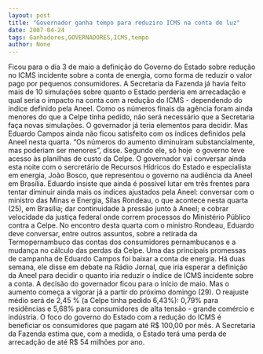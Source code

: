 ```yaml
---
layout: post
title: "Governador ganha tempo para reduziro ICMS na conta de luz"
date: 2007-04-24
tags: Ganhadores,GOVERNADORES,ICMS,tempo
author: None
---
```

Ficou para o dia 3 de maio a definição do Governo do Estado sobre redução no ICMS incidente sobre a conta de energia, como forma de reduzir o valor pago por pequenos consumidores.
A Secretaria da Fazenda já havia feito mais de 10 simulações sobre quanto o Estado perderia em arrecadação e qual seria o impacto na conta com a redução do ICMS - dependendo do índice&nbsp;definido pela Aneel.
Como os números finais da agência foram ainda menores do que a Celpe tinha pedido, não será necessário que a Secretaria faça novas simulações. O governador já teria elementos para decidir.
Mas Eduardo Campos ainda não ficou satisfeito com os índices definidos pela Aneel nesta quarta. “Os números do aumento diminuíram substancialmente, mas poderiam ser menores”, disse.
Segundo ele, só hoje&nbsp; o governo&nbsp;teve acesso às planilhas de custo da Celpe. O governador vai conversar ainda esta noite com o sercretário de Recursos Hídricos&nbsp;do Estado e especialista em energia, João Bosco, que representou o governo na audiência da Aneel em Brasília.
Eduardo insiste que ainda é possível lutar em três frentes para tentar diminuir ainda mais os índices ajustados pela Aneel: conversar com o ministro das Minas e Energia, Silas Rondeau, o que acontece nesta quarta (25), em Brasília; dar continuidade à pressão junto à Aneel; e cobrar velocidade da justiça federal onde correm processos do Ministério Público contra a Celpe.
No encontro desta quarta com o ministro Rondeau, Eduardo deve conversar, entre outros assuntos, sobre a retirada da Termopernambuco das contas dos consumidores pernambucanos e a mudança no cálculo das perdas da Celpe. 
Uma das principais promessas de campanha de Eduardo Campos foi baixar a conta de energia. Há duas semana, ele disse em debate na Rádio Jornal, que iria esperar a definição da Aneel para decidir o quanto iria reduzir o índice de ICMS incidente sobre a conta. 
A decisão do governador ficou para o início de maio. Mas o aumento começa a vigorar já a partir do próximo domingo (29). 
O reajuste médio será de 2,45 % (a Celpe tinha pedido 6,43%): 0,79% para residências e 5,68% para consumidores de alta tensão - grande comércio e indústria.
O foco do governo do Estado com a redução do ICMS é beneficiar os consumidores que pagam até R$ 100,00 por mês. 
A Secretaria da Fazenda estima que, com a medida, o Estado terá uma perda de arrecadção de até R$ 54 milhões por ano. 